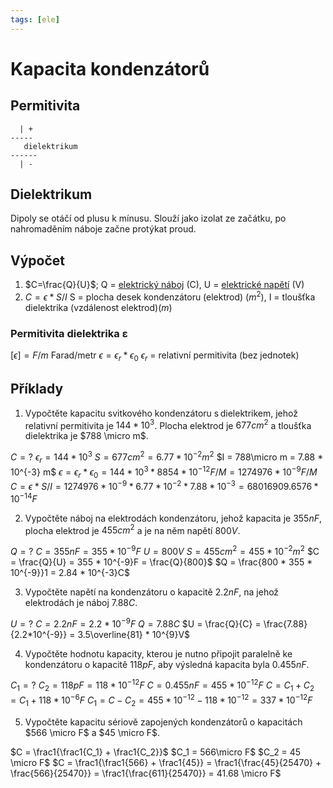 ```yaml
---
tags: [ele]
---
```

# Kapacita kondenzátorů
## Permitivita
```
  | +
-----
   dielektrikum
------
  | -
```

## Dielektrikum
Dipoly se otáčí od plusu k mínusu.
Slouží jako izolat ze začátku, po nahromaděním náboje začne protýkat proud.


## Výpočet
1. $C=\frac{Q}{U}$; Q = [elektrický náboj](./Náboj,%20proud,%20napětí%20a%20odpor.md#Náboj%20-%20Q) (C), U = [elektrické napětí](./Náboj,%20proud,%20napětí%20a%20odpor.md#Napětí%20-%20U) (V)
2. $C = \epsilon * S/I$ S = plocha desek kondenzátoru (elektrod) ($m^2$), I = tloušťka dielektrika (vzdálenost elektrod)($m$)

### Permitivita dielektrika ε
$[\epsilon] = F/m$ Farad/metr
$\epsilon = \epsilon_r * \epsilon_0$
$\epsilon_r$ = relativní permitivita (bez jednotek)

## Příklady
1.  Vypočtěte kapacitu svitkového kondenzátoru s dielektrikem, jehož relativní permitivita je $144*10^3$. Plocha elektrod je $677 cm^2$ a tloušťka dielektrika je $788 \micro m$. 

$C = ?$
$\epsilon_r = 144*10^3$
$S = 677cm^2 = 6.77 * 10^{-2} m^2$
$I = 788\micro m = 7.88 * 10^{-3} m$
$\epsilon = \epsilon_r * \epsilon_0 = 144*10^3*8854*10^{-12} F/M = 1274976 * 10^{-9} F/M$
$C = \epsilon * S/I = 1274976 * 10^{-9} * 6.77 * 10^{-2} * 7.88 * 10^{-3} = 68016909.6576 * 10^{-14} F$

2.  Vypočtěte náboj na elektrodách kondenzátoru, jehož kapacita je $355 nF$, plocha elektrod je $455 cm^2$ a je na něm napětí $800 V$. 

$Q = ?$
$C = 355nF = 355 * 10^{-9} F$
$U = 800V$
$S = 455cm^2 = 455 * 10^{-2}m^2$
$C = \frac{Q}{U} = 355 * 10^{-9}F = \frac{Q}{800}$
$Q = \frac{800 * 355 * 10^{-9}}1 = 2.84 * 10^{-3}C$

3.  Vypočtěte napětí na kondenzátoru o kapacitě $2.2 nF$, na jehož elektrodách je náboj $7.88 C$. 

$U = ?$
$C = 2.2nF = 2.2 * 10^{-9}F$
$Q = 7.88C$
$U = \frac{Q}{C} = \frac{7.88}{2.2*10^{-9}} = 3.5\overline{81} * 10^{9}V$

4.  Vypočtěte hodnotu kapacity, kterou je nutno připojit paralelně ke kondenzátoru o kapacitě $118 pF$, aby výsledná kapacita byla $0.455 nF$. 

$C_1 = ?$
$C_2 = 118pF= 118 * 10^{-12}F$
$C = 0.455nF = 455 * 10^{-12}F$
$C = C_1 + C_2 = C_1 + 118 * 10^{-6}F$
$C_1 = C - C_2 = 455 * 10^{-12} - 118 * 10^{-12} = 337 * 10^{-12}F$

5. Vypočtěte kapacitu sériově zapojených kondenzátorů o kapacitách $566 \micro F$ a $45 \micro F$.

$C = \frac1{\frac1{C_1} + \frac1{C_2}}$
$C_1 = 566\micro F$
$C_2 = 45 \micro F$
$C = \frac1{\frac1{566} + \frac1{45}} = \frac1{\frac{45}{25470} + \frac{566}{25470}} = \frac1{\frac{611}{25470}} = 41.68 \micro F$
